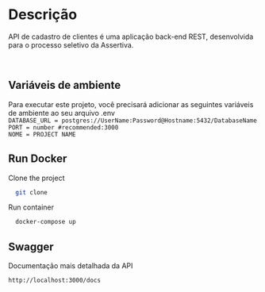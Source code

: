 # Descrição

API de cadastro de clientes é uma aplicação back-end REST, desenvolvida para o processo seletivo da Assertiva.

</br>   



## Variáveis de ambiente

Para executar este projeto, você precisará adicionar as seguintes variáveis de ambiente ao seu arquivo .env
</br>
`DATABASE_URL = postgres://UserName:Password@Hostname:5432/DatabaseName`
</br>
`PORT = number #recommended:3000` 
</br>
`NOME = PROJECT NAME`

## Run Docker
Clone the project
```bash
  git clone 
```
Run container
```bash
  docker-compose up
```

## Swagger

Documentação mais detalhada da API

`http://localhost:3000/docs`

